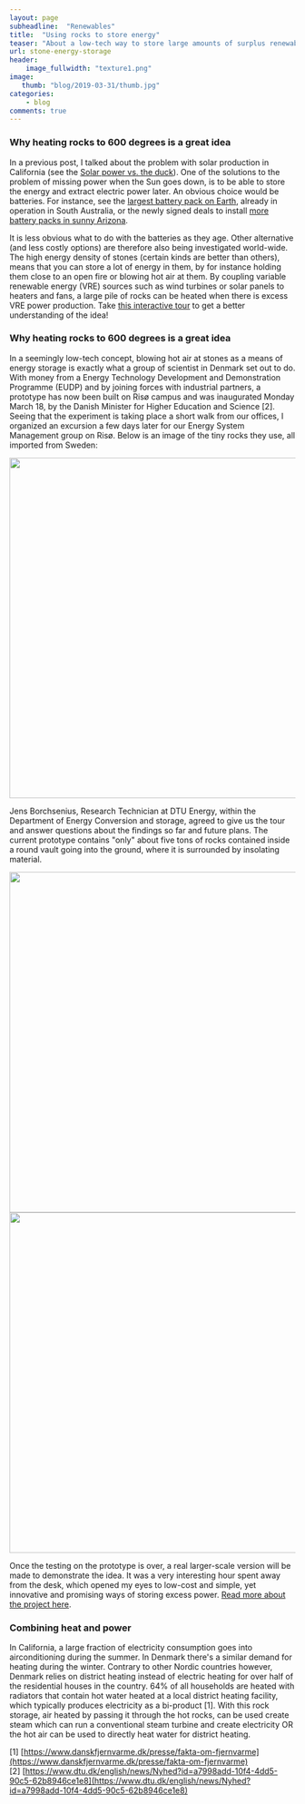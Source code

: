 ```yaml
---
layout: page
subheadline:  "Renewables"
title:  "Using rocks to store energy"
teaser: "About a low-tech way to store large amounts of surplus renewable energy, and a tour to see an actual prototype in Denmark."
url: stone-energy-storage
header:
    image_fullwidth: "texture1.png"
image:
   thumb: "blog/2019-03-31/thumb.jpg"
categories:
    - blog
comments: true
---
```


### Why heating rocks to 600 degrees is a great idea

In a previous post, I talked about the problem with solar production in California 
(see the [Solar power vs. the duck](https://kpolsen.github.io/blog/the-duck/)). 
One of the solutions to the problem of missing power when the Sun goes down, is to be able to 
store the energy and extract electric power later. 
An obvious choice would be batteries. 
For instance, see the [largest battery pack on Earth](https://www.theguardian.com/technology/2018/sep/27/south-australias-tesla-battery-on-track-to-make-back-a-third-of-cost-in-a-year), 
already in operation in South Australia, or the newly signed deals to 
install [more battery packs in sunny Arizona](https://www.greentechmedia.com/articles/read/arizona-is-getting-its-first-standalone-battery-peaker#gs.3rajfi). 

It is less obvious what to do with the batteries as they age. 
Other alternative (and less costly options) are therefore also being investigated world-wide. 
The high energy density of stones (certain kinds are better than others), 
means that you can store a lot of energy in them, by for instance holding them close to 
an open fire or blowing hot air at them. 
By coupling variable renewable energy (VRE) sources such as wind turbines or solar panels to heaters and fans, a 
large pile of rocks can be heated when there is excess VRE power production. 
Take [this interactive tour](https://www.youtube.com/watch?v=HYkIlT5bxYI) to get a better understanding of the idea!


### Why heating rocks to 600 degrees is a great idea
In a seemingly low-tech concept, blowing hot air at stones as a means of energy storage 
is exactly what a group of 
scientist in Denmark set out to do. 
With money from a Energy Technology Development and Demonstration Programme (EUDP) and 
by joining forces with industrial partners, 
a prototype has now been built on Risø campus and was inaugurated Monday March 18, by 
the Danish Minister for Higher Education and Science [2].
Seeing that the experiment is taking place a short walk from our offices, 
I organized an excursion a few days later for our Energy System Management group on Risø. 
Below is an image of the tiny rocks they use, all imported from Sweden:

<img src="{{ site.urlimg }}/blog/2019-03-31/rocks.jpg" alt="" width="600">

Jens Borchsenius, Research Technician at DTU Energy, within the Department of Energy Conversion and storage, 
agreed to give us the tour and answer questions about the findings so far and future plans. 
The current prototype contains "only" about five tons of rocks contained inside a round vault going into the ground, 
where it is surrounded by insolating material.

<img src="{{ site.urlimg }}/blog/2019-03-31/tour2.jpg" alt="" width="600">

<img src="{{ site.urlimg }}/blog/2019-03-31/tour1.jpg" alt="" width="600">

Once the testing on the prototype is over, a real larger-scale version will be made to demonstrate the idea. 
It was a very interesting hour spent away from the desk, which opened my eyes to 
low-cost and simple, yet innovative and promising ways of storing excess power.
[Read more about the project here](https://www.seas-nve.dk/eng/projects/energy-storage).


### Combining heat and power
In California, a large fraction of electricity consumption goes into airconditioning during the summer. 
In Denmark there's a similar demand for heating during the winter. 
Contrary to other Nordic countries however, Denmark relies on district heating instead of electric heating for 
over half of the residential houses in the country. 
64% of all households are heated with radiators that contain hot water heated at a local district 
heating facility, which typically produces electricity as a bi-product [1]. 
With this rock storage, air heated by passing it through the hot rocks, can be used create steam which 
can run a conventional steam turbine and create electricity OR the hot air can be used to directly heat water for 
district heating. 


[1] [https://www.danskfjernvarme.dk/presse/fakta-om-fjernvarme](https://www.danskfjernvarme.dk/presse/fakta-om-fjernvarme)<br>
[2] [https://www.dtu.dk/english/news/Nyhed?id=a7998add-10f4-4dd5-90c5-62b8946ce1e8](https://www.dtu.dk/english/news/Nyhed?id=a7998add-10f4-4dd5-90c5-62b8946ce1e8) <br>
